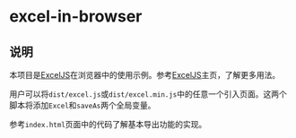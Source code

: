 # excel-in-browser

## 说明

本项目是[ExcelJS](https://github.com/guyonroche/exceljs)在浏览器中的使用示例。参考[ExcelJS](https://github.com/guyonroche/exceljs)主页，了解更多用法。

用户可以将`dist/excel.js`或`dist/excel.min.js`中的任意一个引入页面。这两个脚本将添加`Excel`和`saveAs`两个全局变量。

参考`index.html`页面中的代码了解基本导出功能的实现。
